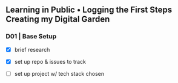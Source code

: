 ## Learning in Public • Logging the First Steps Creating my Digital Garden

### D01 | Base Setup
- [x] brief research
- [x] set up repo & issues to track
- [ ] set up project w/ tech stack chosen

